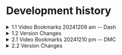 # Development history

<details>
  <summary>1.1 Video Bookmarks 20241209 am -- Dash</summary>

  Topic -- Dash  
  [2024_12_09 am Youtube](https://www.youtube.com/watch?v=5tjNyU8aLbM&t=6683s)    
  [Dash Python User Guide](https://dash.plotly.com/)  
  0:37:45 Initiate Dash Page  
  0:45:10 Dropdown  
  [dcc.Dropdown](https://dash.plotly.com/dash-core-components/dropdown)  
  1:01:23 Graph  
  [dcc.Graph](https://dash.plotly.com/dash-core-components/graph)   
  [Line Charts in Python](https://plotly.com/python/line-charts/)  
  [Dot Plots in Python](https://plotly.com/python/dot-plots/)   
  [實際案例/covid19/6建立lineChart/index.py](https://github.com/roberthsu2003/python_dash_plotly/blob/main/%E5%AF%A6%E9%9A%9B%E6%A1%88%E4%BE%8B/covid19/6%E5%BB%BA%E7%AB%8BlineChart/index.py)  
  1:44:43 DataTable  
  [Dash DataTable](https://dash.plotly.com/datatable)  
  [DataTable Properties](https://dash.plotly.com/datatable/reference)  
  1:51:23 Limited fields  
  2:14:00 RadioItems    
  [RadioItems](https://dash.plotly.com/dash-core-components/radioitems)   
  2:42:54 add radio buttons and sync with table and chart, but only one radio button is working.  
  2:52:52 all radio sync with both table and chart
    
</details>

<details>
  <summary>1.2 Version Changes</summary>
  
  20241215 0935 -- HomeWork_0 : Dash Page with default table  
  20241215 1135 -- HomeWork_1 : plot the chart and dropdown  
  20241215 1525 -- HomeWork_2 : add table and table sync with dropdown selection   
  20241215 2215 -- HomeWork_3 : add radio buttons and sync with table and chart, but only one radio button is working.   
  20241215 2245 -- HomeWork_4 : all radio sync with both table and chart
</details>
<details>
  <summary>2.1 Video Bookmarks 20241210 pm -- DMC</summary>

  [2024_12_10_學院_下午 Youtube](https://www.youtube.com/watch?v=m-wKIMlAu_w)  
  0:03:41 using >python lesson17_1.py to run the last version of DCC at DMC_0 folder, but only show Dash webpage instead of whole website with many webpages.  
  [DMC](https://www.dash-mantine-components.com/)  
  0:11:34 use DMC instead of DCC due easy to use and heritate the html format and concept.    
  0:20:41 copy lesson17_1.py to lesson17_2.py for dmc codes.  
  [Stack](https://www.dash-mantine-components.com/components/stack)  
  [Container](https://www.dash-mantine-components.com/components/container/)  
  
  
  
  
  []()
  []()
  []()
  []()
  []()
  []()


  
</details>

<details>
  <summary>2.2 Version Changes</summary>

  20241219 1135 hw_2.py follow youtube course with my .csv dataset, but fail to run  
  20241219 1525 DMC_0 : copy from lesson17 folder by using >python lesson17_1.py to run the last version of DCC at DMC_0 folder  

  
</details>


[]()    
[]()    
[]()    
